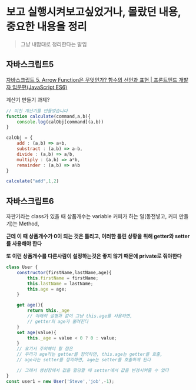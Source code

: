 # 보고 실행시켜보고싶었거나, 몰랐던 내용, 중요한 내용을 정리
> 그냥 내맘대로 정리한다는 말임

## 자바스크립트5
[자바스크립트 5. Arrow Function은 무엇인가? 함수의 선언과 표현 | 프론트엔드 개발자 입문편(JavaScript ES6)](https://www.youtube.com/watch?v=e_lU39U-5bQ&list=PLv2d7VI9OotTVOL4QmPfvJWPJvkmv6h-2&index=5)


계산기 만들기 과제?
```js
// 미친 계산기를 만들었습니다
function calculate(command,a,b){
    console.log(calObj[command](a,b))
}

calObj = {
    add : (a,b) => a+b,
    substract : (a,b) => a-b,
    divide : (a,b) => a/b,
    multiply : (a,b) => a*b,
    remainder : (a,b) => a%b
}

calculate("add",1,2)
```

## 자바스크립트6
자판기라는 class가 있을 때
상품개수는 variable
커피가 하는 일(동전넣고, 커피 만들기)는 Method, 

**근데 이 때 상품개수가 0이 되는 것은 틀리고, 이러한 틀린 상황을 위해 getter와 setter를 사용해야 한다**

**또 이런 상품개수를 다른사람이 설정하는것은 좋지 않기 때문에 private로 줘야한다**

```js
class User {
    constructor(firstName,lastName,age){
        this.firstName = firstName;
        this.lastName = lastName;
        this.age = age;
    }

    get age(){
        return this._age
        // 아래의 설명과 같이 그냥 this.age를 사용하면, 
        // getter의 age가 불려진다
    }
    set age(value){
        this._age = value < 0 ? 0 : value;
    }
    // 요기서 주의해야 할 점은
    // 우리가 age라는 getter를 정의하면, this.age는 getter를 호출,
    // age라는 setter를 정의하면, age는 setter를 호출하게 된다

    // 그래서 생성장에서 값을 할당할 때 setter에서 값을 변경시켜줄 수 있다
}
const user1 = new User('Steve','job',-1);
```

